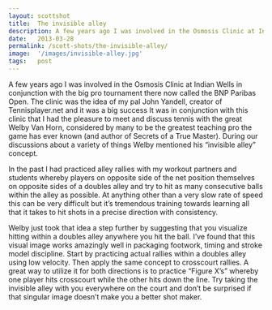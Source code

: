 ```yaml
---
layout: scottshot
title:  The invisible alley
description: A few years ago I was involved in the Osmosis Clinic at Indian Wells in conjunction with the big pro tournament there now called the BNP Paribas Open...
date:   2013-03-28
permalink: /scott-shots/the-invisible-alley/
image:  '/images/invisible-alley.jpg'
tags:   post
---
```


A few years ago I was involved in the Osmosis Clinic at Indian Wells in conjunction with the big pro tournament there now called the BNP Paribas Open. The clinic was the idea of my pal John Yandell, creator of Tennisplayer.net and it was a big success It was in conjunction with this clinic that I had the pleasure to meet and discuss tennis with the great Welby Van Horn, considered by many to be the greatest teaching pro the game has ever known (and author of Secrets of a True Master). During our discussions about a variety of things Welby mentioned his “invisible alley” concept.

In the past I had practiced alley rallies with my workout partners and students whereby players on opposite side of the net position themselves on opposite sides of a doubles alley and try to hit as many consecutive balls within the alley as possible. At anything other than a very slow rate of speed this can be very difficult but it’s tremendous training towards learning all that it takes to hit shots in a precise direction with consistency.

Welby just took that idea a step further by suggesting that you visualize hitting within a doubles alley anywhere you hit the ball. I’ve found that this visual image works amazingly well in packaging footwork, timing and stroke model discipline. Start by practicing actual rallies within a doubles alley using low velocity. Then apply the same concept to crosscourt rallies. A great way to utilize it for both directions is to practice “Figure X’s” whereby one player hits crosscourt while the other hits down the line. Try taking the invisible alley with you everywhere on the court and don’t be surprised if that singular image doesn’t make you a better shot maker.
